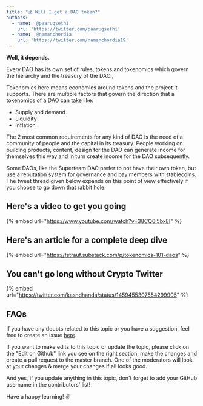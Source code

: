 ```yaml
---
title: "💰 Will I get a DAO token?"
authors:
  - name: '@paarugsethi'
    url: 'https://twitter.com/paarugsethi'
  - name: '@namanchordia'
    url: 'https://twitter.com/namanchordia19'
---
```


**Well, it depends.**

Every DAO has its own set of rules, tokens and tokenomics which govern the hierarchy and the treasury of the DAO.,

Tokenomics here means economics around tokens and the project it supports. There are multiple factors that govern the direction that a tokenomics of a DAO can take like:

- Supply and demand
- Liquidity
- Inflation

The 2 most common requirements for any kind of DAO is the need of a community of people and the capital in its treasury. People working on building products, content, design for the DAO can generate income for themselves this way and in turn create income for the DAO subsequently.

Some DAOs, like the Superteam DAO prefer to not have their own token, but use a reputation system for governance and pay members with stablecoins. The tweet thread given below expands on this point of view effectively if you choose to go down that rabbit hole.

## Here's a video to get you going

{% embed url="https://www.youtube.com/watch?v=38CQ6l5bxEI" %}

## Here's an article for a complete deep dive

{% embed url="https://fstrauf.substack.com/p/tokenomics-101-daos" %}

## You can't go long without Crypto Twitter

{% embed url="https://twitter.com/kashdhanda/status/1459455307554299905" %}

## FAQs

If you have any doubts related to this topic or you have a suggestion, feel free to create an issue [here](https://github.com/SuperteamDAO/ground-zero/issues).

If you want to make edits to this topic or update the topic, please click on the "Edit on Github" link you see on the right section, make the changes and create a pull request to the master branch. One of the moderators will look at your changes & merge your changes if all looks good.

And yes, if you update anything in this topic, don't forget to add your GitHub username in the contributors' list!

Have a happy learning! ✌️

